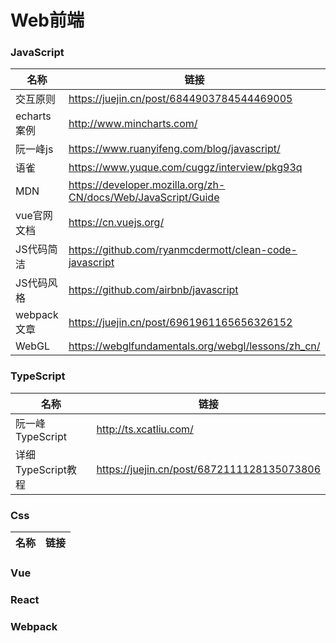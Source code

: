 # Web前端
### JavaScript

|  名称   | 链接  |
|  ----  | ----  |
| 交互原则  | https://juejin.cn/post/6844903784544469005 |
| echarts案例  | http://www.mincharts.com/ |
| 阮一峰js | https://www.ruanyifeng.com/blog/javascript/ |
| 语雀  | https://www.yuque.com/cuggz/interview/pkg93q |
| MDN  | https://developer.mozilla.org/zh-CN/docs/Web/JavaScript/Guide |
| vue官网文档  | https://cn.vuejs.org/ |
| JS代码简洁  |https://github.com/ryanmcdermott/clean-code-javascript|
| JS代码风格  |https://github.com/airbnb/javascript|
| webpack文章  |https://juejin.cn/post/6961961165656326152|
| WebGL | https://webglfundamentals.org/webgl/lessons/zh_cn/|

### TypeScript
|  名称   | 链接  |
|  ----  | ----  |
| 阮一峰TypeScript  |http://ts.xcatliu.com/|
| 详细TypeScript教程  |https://juejin.cn/post/6872111128135073806|
### Css
|  名称   | 链接  |
|  ----  | ----  |


### Vue

### React


### Webpack
